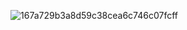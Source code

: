 ![167a729b3a8d59c38cea6c746c07fcff](https://github.com/user-attachments/assets/5ac91b99-174c-4f3b-a0f0-6c15afb97b8b)

